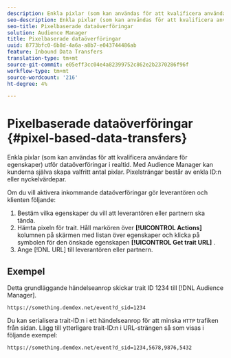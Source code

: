 ```yaml
---
description: Enkla pixlar (som kan användas för att kvalificera användare för egenskaper) utför dataöverföringar i realtid. Med Audience Manager kan kunderna själva skapa valfritt antal pixlar. Pixelsträngar består av enkla ID:n eller nyckelvärdepar.
seo-description: Enkla pixlar (som kan användas för att kvalificera användare för egenskaper) utför dataöverföringar i realtid. Med Audience Manager kan kunderna själva skapa valfritt antal pixlar. Pixelsträngar består av enkla ID:n eller nyckelvärdepar.
seo-title: Pixelbaserade dataöverföringar
solution: Audience Manager
title: Pixelbaserade dataöverföringar
uuid: 8773bfc0-6b8d-4a6a-a8b7-e043744486ab
feature: Inbound Data Transfers
translation-type: tm+mt
source-git-commit: e05eff3cc04e4a82399752c862e2b2370286f96f
workflow-type: tm+mt
source-wordcount: '216'
ht-degree: 4%

---
```



# Pixelbaserade dataöverföringar {#pixel-based-data-transfers}

Enkla pixlar (som kan användas för att kvalificera användare för egenskaper) utför dataöverföringar i realtid. Med Audience Manager kan kunderna själva skapa valfritt antal pixlar. Pixelsträngar består av enkla ID:n eller nyckelvärdepar.

<!-- c_rt_inbound_pixel_transfers.xml -->

Om du vill aktivera inkommande dataöverföringar gör leverantören och klienten följande:

1. Bestäm vilka egenskaper du vill att leverantören eller partnern ska tända.
1. Hämta pixeln för trait. Håll markören över **[!UICONTROL Actions]** kolumnen på skärmen med listan över egenskaper och klicka på symbolen för den önskade egenskapen **[!UICONTROL Get trait URL]** .
1. Ange [!DNL URL] till leverantören eller partnern.

## Exempel

Detta grundläggande händelseanrop skickar trait ID 1234 till [!DNL Audience Manager].

```
https://something.demdex.net/event?d_sid=1234
```

Du kan serialisera trait-ID:n i ett händelseanrop för att minska `HTTP` trafiken från sidan. Lägg till ytterligare trait-ID:n i URL-strängen så som visas i följande exempel:

```
https://something.demdex.net/event?d_sid=1234,5678,9876,5432
```
